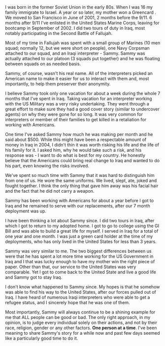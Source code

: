 I was born in the former Soviet Union in the early 80s. When I was 16 my family immigrate to Israel. A year or so later, my mother won a Greencard . We moved to San Francisco in June of 2001, 2 months before the 9/11. 6 months after 9/11 I've enlisted in the United States Marine Corps, leaving for bootcamp in September of 2002. I did two tours of duty in Iraq, most notably participating in the Second Battle of Fallujah.

Most of my time in Fallujah was spent with a small group of Marines (10 men squad; normally 12, but we were short on people), one Navy Corpsman attached to our squad, and an Iraqi interpreter - Sammy. Sammy was actually attached to our platoon (3 squads put together) and he was floating between squads on as needed basis.

Sammy, of course, wasn't his real name. All of the interpreters picked an American name to make it easier for us to interact with them and, most importantly, to help them preserver their anonymity.

I believe Sammy took only one vacation for about a week during the whole 7 months that I've spent in Iraq. Taking vacation for an interpreter working with the US Military was a very risky undertaking. They went through a great effort to make sure they had a good cover story (similar to undercover agents) on why they were gone for so long. It was very common for interpreters or member of their families to get killed in a retaliation for working with Americans.

One time I've asked Sammy how much he was making per month and he said about $500. While this might have been a respectable amount of money in Iraq in 2004, I didn't thin it was worth risking his life and the life of his family for it. I asked him, why he would take such a risk, and his response was - I want to do what is best for my country. He honestly believe that the Americans could bring real change to Iraq and wanted to do his part, even knowing the risks involved.

We've spent so much time with Sammy that it was hard to distinguish him from one of us. He wore the same uniforms. We lived, slept, ate, joked and fought together. I think the only thing that gave him away was his facial hair and the fact that he did not carry a weapon.

Sammy has been working with Americans for about a year before I got to Iraq and he remained to serve with our replacements, after our 7 month deployment was up.

I have been thinking a lot about Sammy since. I did two tours in Iraq, after which I got to return to my adopted home. I got to go to college using the GI Bill and was able to build a great life for myself. I served in Iraq for a total of one year and one month. I was just a green card holder at the time of my deployments, who has only lived in the United States for less than 3 years.

Sammy was very similar to me. The two biggest differences between us were that he has spent a lot more time working for the US Government in Iraq and I that was lucky enough to have my mother win the right piece of paper. Other than that, our service to the United States was very comparable. Yet I got to come back to the United State and live a good life and Sammy got to stay Iraq.

I don't know what happened to Sammy since. My hopes is that he somehow was able to find his way to the United States, after our forces pulled out of Iraq. I have heard of numerous Iraqi interpreters who were able to get a refugee status, and I sincerely hope that he was one of them.

Most importantly, Sammy will always continue to be a shining example for me that ALL people can be good or bad. The only right approach, in my opinion, is to judge every individual solely on their actions, and not by their race, religion, gender or any other factors. **One person at a time**. I've been meaning to share Sammy's story for a while now and past few days seemed like a particularly good time to do it.
